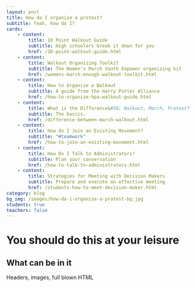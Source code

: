 ```yaml
---
layout: post
title: How do I organize a protest?
subtitle: Yeah, how do I?
cards:
    - content:
        title: 10 Point Walkout Guide
        subtitle: High schoolers break it down for you
        href: /10-point-walkout-guide.html
    - content:
        title: Walkout Organizing Toolkit
        subtitle: The Women's March Youth Empower organizing kit
        href: /womens-march-enough-walkout-toolkit.html
    - content:
        title: How to Organize a Walkout
        subtitle: A guide from the Harry Potter Alliance
        href: /how-to-organize-hpa-walkout-guide.html
    - content:
        title: What is the Difference&#58; Walkout, March, Protest?
        subtitle: The basics.
        href: /difference-between-march-walkout.html
    - content:
        title: How do I Join an Existing Movement?
        subtitle: "#teamwork"
        href: /how-to-join-an-existing-movement.html  
    - content:
        title: How Do I Talk to Administrators?
        subtitle: Plan your conversation
        href: /how-to-talk-to-administrators.html
    - content:
        title: Strategies for Meeting with Decision Makers
        subtitle: Prepare and execute an effective meeting
        href: /students-how-to-meet-decision-maker.html
category: blog
bg_img: /images/how-do-i-organize-a-protest-bg.jpg
students: true
teachers: false
---
```


You should do this at your leisure
==================================

## What can be in it

Headers, images, full blown HTML


